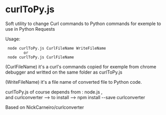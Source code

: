 # curlToPy.js
Soft utility to change Curl commands to Python commands 
for exemple to use in Python Requests 

Usage:

     node curlToPy.js CurlFileName WriteFileName  
            or
     node curlToPy.js CurlFileName
     
(CurlFileName)    it's a curl's commands copied for exemple from chrome debugger and writted on the same folder as curlToPy.js

(WriteFileName)   it's a file name of converted file to Python code.   

curlToPy.js of course depends from : node.js ,  
      and        curlconverter  --> to install -->  npm install --save curlconverter
          
Based on    NickCarneiro/curlconverter      
             
             
